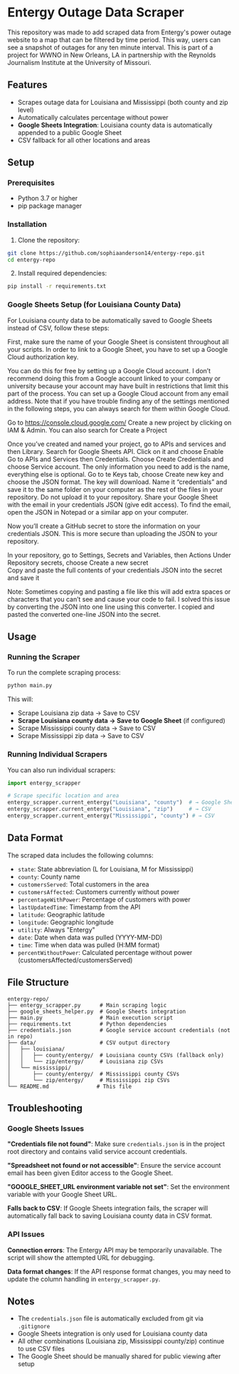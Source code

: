 # Entergy Outage Data Scraper

This repository was made to add scraped data from Entergy's power outage website to a map that can be filtered by time period. This way, users can see a snapshot of outages for any ten minute interval. This is part of a project for WWNO in New Orleans, LA in partnership with the Reynolds Journalism Institute at the University of Missouri. 

## Features

- Scrapes outage data for Louisiana and Mississippi (both county and zip level)
- Automatically calculates percentage without power
- **Google Sheets Integration**: Louisiana county data is automatically appended to a public Google Sheet
- CSV fallback for all other locations and areas

## Setup

### Prerequisites

- Python 3.7 or higher
- pip package manager

### Installation

1. Clone the repository:
```bash
git clone https://github.com/sophiaanderson14/entergy-repo.git
cd entergy-repo
```

2. Install required dependencies:
```bash
pip install -r requirements.txt
```

### Google Sheets Setup (for Louisiana County Data)

For Louisiana county data to be automatically saved to Google Sheets instead of CSV, follow these steps:

First, make sure the name of your Google Sheet is consistent throughout all your scripts. In order to link to a Google Sheet, you have to set up a Google Cloud authorization key. 

You can do this for free by setting up a Google Cloud account. I don’t recommend doing this from a Google account linked to your company or university because your account may have built in restrictions that limit this part of the process. You can set up a Google Cloud account from any email address. Note that if you have trouble finding any of the settings mentioned in the following steps, you can always search for them within Google Cloud. 

Go to https://console.cloud.google.com/ 
Create a new project by clicking on IAM & Admin. You can also search for Create a Project

Once you’ve created and named your project, go to APIs and services and then Library. Search for Google Sheets API. Click on it and choose Enable
Go to APIs and Services then Credentials. Choose Create Credentials and choose Service account. The only information you need to add is the name, everything else is optional. 
Go to te Keys tab, choose Create new key and choose the JSON format. The key will download. Name it “credentials” and save it to the same folder on your computer as the rest of the files in your repository. Do not upload it to your repository. 
Share your Google Sheet with the email in your credentials JSON (give edit access). To find the email, open the JSON in Notepad or a similar app on your computer. 

Now you’ll create a GitHub secret to store the information on your credentials JSON. This is more secure than uploading the JSON to your repository. 

In your repository, go to Settings, Secrets and Variables, then Actions
Under Repository secrets, choose Create a new secret  
Copy and paste the full contents of your credentials JSON into the secret and save it

Note: Sometimes copying and pasting a file like this will add extra spaces or characters that you can’t see and cause your code to fail. I solved this issue by converting the JSON into one line using this converter. I copied and pasted the converted one-line JSON into the secret.

## Usage

### Running the Scraper

To run the complete scraping process:

```bash
python main.py
```

This will:
- Scrape Louisiana zip data → Save to CSV
- **Scrape Louisiana county data → Save to Google Sheet** (if configured)
- Scrape Mississippi county data → Save to CSV  
- Scrape Mississippi zip data → Save to CSV

### Running Individual Scrapers

You can also run individual scrapers:

```python
import entergy_scrapper

# Scrape specific location and area
entergy_scrapper.current_entergy("Louisiana", "county")  # → Google Sheet
entergy_scrapper.current_entergy("Louisiana", "zip")     # → CSV
entergy_scrapper.current_entergy("Mississippi", "county") # → CSV
```

## Data Format

The scraped data includes the following columns:

- `state`: State abbreviation (L for Louisiana, M for Mississippi)
- `county`: County name
- `customersServed`: Total customers in the area
- `customersAffected`: Customers currently without power
- `percentageWithPower`: Percentage of customers with power
- `lastUpdatedTime`: Timestamp from the API
- `latitude`: Geographic latitude
- `longitude`: Geographic longitude
- `utility`: Always "Entergy"
- `date`: Date when data was pulled (YYYY-MM-DD)
- `time`: Time when data was pulled (H:MM format)
- `percentWithoutPower`: Calculated percentage without power (customersAffected/customersServed)

## File Structure

```
entergy-repo/
├── entergy_scrapper.py      # Main scraping logic
├── google_sheets_helper.py  # Google Sheets integration
├── main.py                  # Main execution script
├── requirements.txt         # Python dependencies
├── credentials.json         # Google service account credentials (not in repo)
├── data/                    # CSV output directory
│   ├── louisiana/
│   │   ├── county/entergy/  # Louisiana county CSVs (fallback only)
│   │   └── zip/entergy/     # Louisiana zip CSVs
│   └── mississippi/
│       ├── county/entergy/  # Mississippi county CSVs
│       └── zip/entergy/     # Mississippi zip CSVs
└── README.md               # This file
```

## Troubleshooting

### Google Sheets Issues

**"Credentials file not found"**: Make sure `credentials.json` is in the project root directory and contains valid service account credentials.

**"Spreadsheet not found or not accessible"**: Ensure the service account email has been given Editor access to the Google Sheet.

**"GOOGLE_SHEET_URL environment variable not set"**: Set the environment variable with your Google Sheet URL.

**Falls back to CSV**: If Google Sheets integration fails, the scraper will automatically fall back to saving Louisiana county data in CSV format.

### API Issues

**Connection errors**: The Entergy API may be temporarily unavailable. The script will show the attempted URL for debugging.

**Data format changes**: If the API response format changes, you may need to update the column handling in `entergy_scrapper.py`.

## Notes

- The `credentials.json` file is automatically excluded from git via `.gitignore`
- Google Sheets integration is only used for Louisiana county data
- All other combinations (Louisiana zip, Mississippi county/zip) continue to use CSV files
- The Google Sheet should be manually shared for public viewing after setup
